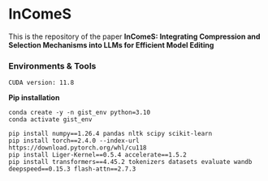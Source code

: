# InComeS
This is the repository of the paper **InComeS: Integrating Compression and Selection Mechanisms into LLMs for Efficient Model Editing**


### Environments & Tools
```
CUDA version: 11.8
```
**Pip installation**
```
conda create -y -n gist_env python=3.10
conda activate gist_env

pip install numpy==1.26.4 pandas nltk scipy scikit-learn
pip install torch==2.4.0 --index-url https://download.pytorch.org/whl/cu118
pip install Liger-Kernel==0.5.4 accelerate==1.5.2
pip install transformers==4.45.2 tokenizers datasets evaluate wandb deepspeed==0.15.3 flash-attn==2.7.3
```
